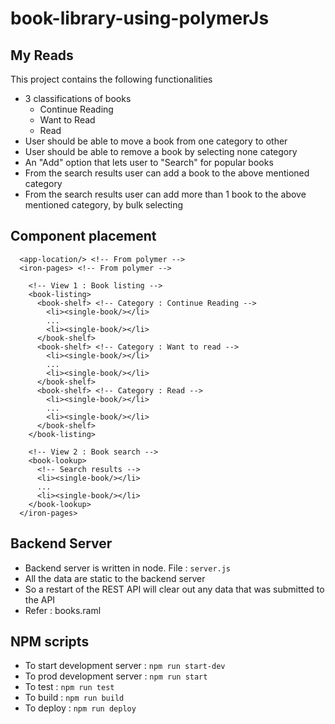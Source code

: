 # book-library-using-polymerJs

## My Reads
This project contains the following functionalities
- 3 classifications of books
  - Continue Reading
  - Want to Read
  - Read
- User should be able to move a book from one category to other
- User should be able to remove a book by selecting none category
- An "Add" option that lets user to "Search" for popular books
- From the search results user can add a book to the above mentioned category
- From the search results user can add more than 1 book to the above mentioned category, by bulk selecting

## Component placement
```
  <app-location/> <!-- From polymer -->
  <iron-pages> <!-- From polymer -->

    <!-- View 1 : Book listing -->
    <book-listing>
      <book-shelf> <!-- Category : Continue Reading -->
        <li><single-book/></li>
        ...
        <li><single-book/></li>
      </book-shelf>
      <book-shelf> <!-- Category : Want to read -->
        <li><single-book/></li>
        ...
        <li><single-book/></li>          
      </book-shelf>
      <book-shelf> <!-- Category : Read -->
        <li><single-book/></li>
        ...
        <li><single-book/></li>          
      </book-shelf>      
    </book-listing>

    <!-- View 2 : Book search -->
    <book-lookup>
      <!-- Search results -->
      <li><single-book/></li>
      ...
      <li><single-book/></li>    
    </book-lookup>
  </iron-pages>
```

## Backend Server
  - Backend server is written in node. File : `server.js`
  - All the data are static to the backend server
  - So a restart of the REST API will clear out any data that was submitted to the API
  - Refer : books.raml

## NPM scripts
  - To start development server : `npm run start-dev`
  - To prod development server : `npm run start`
  - To test : `npm run test`
  - To build : `npm run build`
  - To deploy : `npm run deploy`
